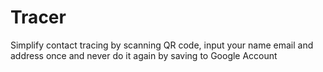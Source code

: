 # Tracer
Simplify contact tracing by scanning QR code, input your name email and address once and never do it again by saving to Google Account

